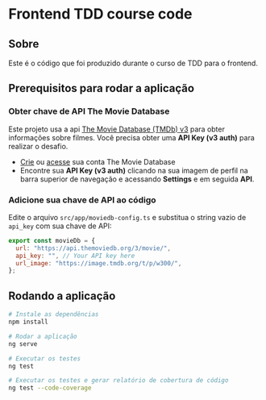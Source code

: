 # Frontend TDD course code


## Sobre
Este é o código que foi produzido durante o curso de TDD para o frontend.


## Prerequisitos para rodar a aplicação
### Obter chave de API The Movie Database
Este projeto usa a api [The Movie Database (TMDb) v3](https://developers.themoviedb.org/3/movies/get-movie-details) para obter informações sobre filmes. Você precisa obter uma **API Key (v3 auth)** para realizar o desafio.

- [Crie](https://www.themoviedb.org/account/signup) ou [acesse](https://www.themoviedb.org/login) sua conta The Movie Database
- Encontre sua **API Key (v3 auth)** clicando na sua imagem de perfil na barra superior de navegação e acessando **Settings** e em seguida **API**.

### Adicione sua chave de API ao código
Edite o arquivo `src/app/moviedb-config.ts` e substitua o string vazio de `api_key` com sua chave de API:

```javascript
export const movieDb = {
  url: "https://api.themoviedb.org/3/movie/",
  api_key: "", // Your API key here
  url_image: "https://image.tmdb.org/t/p/w300/",
};
```

## Rodando a aplicação
```bash
# Instale as dependências
npm install

# Rodar a aplicação
ng serve

# Executar os testes
ng test

# Executar os testes e gerar relatório de cobertura de código
ng test --code-coverage
```

